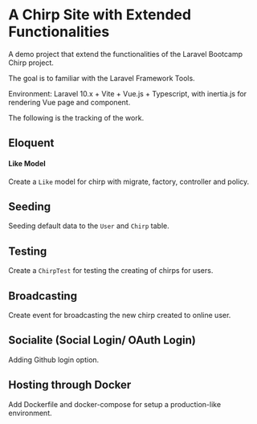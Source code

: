 # A Chirp Site with Extended Functionalities

A demo project that extend the functionalities of the Laravel Bootcamp Chirp project.

The goal is to familiar with the Laravel Framework Tools.

Environment: Laravel 10.x + Vite + Vue.js + Typescript, with inertia.js for rendering Vue page and component.

The following is the tracking of the work.

## Eloquent

#### Like Model

Create a `Like` model for chirp with migrate, factory, controller and policy.

## Seeding

Seeding default data to the `User` and `Chirp` table.

## Testing

Create a `ChirpTest` for testing the creating of chirps for users.

## Broadcasting

Create event for broadcasting the new chirp created to online user.

## Socialite (Social Login/ OAuth Login)

Adding Github login option.

## Hosting through Docker

Add Dockerfile and docker-compose for setup a production-like environment.
